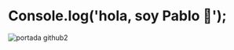 
### <h1>Console.log('hola, soy Pablo 👋');</h1>
![portada github2](https://user-images.githubusercontent.com/76979597/118584691-1eb5bb00-b75d-11eb-8140-b2adc9c7a600.png)

<!--
**pablo-chaves/pablo-chaves** is a ✨ _special_ ✨ repository because its `README.md` (this file) appears on your GitHub profile.

Here are some ideas to get you started:

- 🔭 I’m currently working on ...
- 🌱 I’m currently learning ...
- 👯 I’m looking to collaborate on ...
- 🤔 I’m looking for help with ...
- 💬 Ask me about ...
- 📫 How to reach me: ...
- 😄 Pronouns: ...
- ⚡ Fun fact: ...
-->
